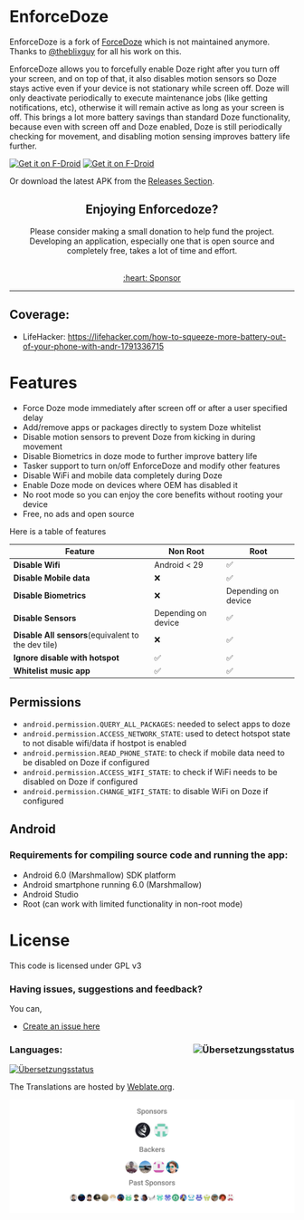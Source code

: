 # EnforceDoze
EnforceDoze is a fork of [ForceDoze](https://github.com/theblixguy/ForceDoze) which is not maintained anymore. Thanks to [@theblixguy](https://github.com/theblixguy) for all his work on this.

EnforceDoze allows you to forcefully enable Doze right after you turn off your screen, and on top of that, it also disables motion sensors so Doze stays active even if your device is not stationary while screen off. Doze will only deactivate periodically to execute maintenance jobs (like getting notifications, etc), otherwise it will remain active as long as your screen is off. This brings a lot more battery savings than standard Doze functionality, because even with screen off and Doze enabled, Doze is still periodically checking for movement, and disabling motion sensing improves battery life further.

[<img src="https://fdroid.gitlab.io/artwork/badge/get-it-on.png"
     alt="Get it on F-Droid"
     height="80">](https://f-droid.org/packages/com.akylas.enforcedoze/)
[<img src="https://gitlab.com/IzzyOnDroid/repo/-/raw/master/assets/IzzyOnDroid.png"
     alt="Get it on F-Droid"
     height="80">](https://apt.izzysoft.de/fdroid/index/apk/com.akylas.enforcedoze)

Or download the latest APK from the [Releases Section](https://github.com/farfromrefug/EnforceDoze/releases/latest).

   
<h2 align="center">Enjoying Enforcedoze?</h2>
<p align="center">Please consider making a small donation to help fund the project. Developing an application, especially one that is open source and completely free, takes a lot of time and effort.
<br>
<br>
<div align="center">
<a href="https://github.com/sponsors/farfromrefug">:heart: Sponsor</a>
</div>
<hr>

## Coverage:
 * LifeHacker: https://lifehacker.com/how-to-squeeze-more-battery-out-of-your-phone-with-andr-1791336715
 
# Features
* Force Doze mode immediately after screen off or after a user specified delay
* Add/remove apps or packages directly to system Doze whitelist
* Disable motion sensors to prevent Doze from kicking in during movement
* Disable Biometrics in doze mode to further improve battery life
* Tasker support to turn on/off EnforceDoze and modify other features
* Disable WiFi and mobile data completely during Doze
* Enable Doze mode on devices where OEM has disabled it
* No root mode so you can enjoy the core benefits without rooting your device
* Free, no ads and open source

Here is a table of features 

| Feature              | Non Root | Root    |
|-------------------------------|-------|--------|
| **Disable Wifi**              | Android  < 29    | ✅      |
| **Disable Mobile data**             | ❌     | ✅      |
| **Disable Biometrics**                   | ❌     | Depending on device      |
| **Disable Sensors**               | Depending on device     | ✅      | 
| **Disable All sensors**(equivalent to the dev tile)             | ❌     | ✅  |
| **Ignore disable with hotspot** | ✅ | ✅ |
| **Whitelist music app**                      | ✅     | ✅      |

## Permissions

* `android.permission.QUERY_ALL_PACKAGES`: needed to select apps to doze
* `android.permission.ACCESS_NETWORK_STATE`: used to detect hotspot state to not disable wifi/data if hostpot is enabled
* `android.permission.READ_PHONE_STATE`: to check if mobile data need to be disabled on Doze if configured
* `android.permission.ACCESS_WIFI_STATE`: to check if WiFi needs to be disabled on Doze if configured
* `android.permission.CHANGE_WIFI_STATE`: to disable WiFi on Doze if configured

[//]: # (# Download )

[//]: # (Play Store link: https://play.google.com/store/apps/details?id=com.akylas.enforcedoze&hl=en)

## Android
### Requirements for compiling source code and running the app:

* Android 6.0 (Marshmallow) SDK platform
* Android smartphone running 6.0 (Marshmallow)
* Android Studio
* Root (can work with limited functionality in non-root mode)

# License

This code is licensed under GPL v3

### Having issues, suggestions and feedback?

You can,
- [Create an issue here](https://github.com/farfromrefug/EnforceDoze/issues)

### Languages: [<img align="right" src="https://hosted.weblate.org/widgets/enforcedoze/-/287x66-white.png" alt="Übersetzungsstatus" />](https://hosted.weblate.org/engage/enforcedoze/?utm_source=widget)

[<img src="https://hosted.weblate.org/widgets/enforcedoze/-/multi-auto.svg" alt="Übersetzungsstatus" />](https://hosted.weblate.org/engage/enforcedoze/)

The Translations are hosted by [Weblate.org](https://hosted.weblate.org/engage/enforcedoze/).


<p align="center">
  <a href="https://raw.githubusercontent.com/farfromrefug/sponsorkit/main/sponsors.svg">
	<img src='https://raw.githubusercontent.com/farfromrefug/sponsorkit/main/sponsors.svg'/>
  </a>
</p>
